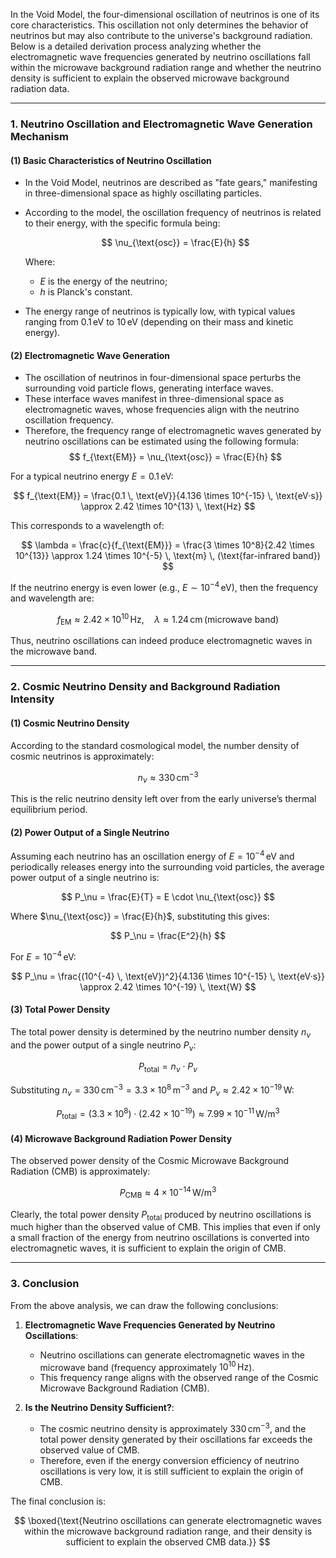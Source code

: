 In the Void Model, the four-dimensional oscillation of neutrinos is one of its core characteristics. This oscillation not only determines the behavior of neutrinos but may also contribute to the universe's background radiation. Below is a detailed derivation process analyzing whether the electromagnetic wave frequencies generated by neutrino oscillations fall within the microwave background radiation range and whether the neutrino density is sufficient to explain the observed microwave background radiation data.

---

### **1. Neutrino Oscillation and Electromagnetic Wave Generation Mechanism**

#### **(1) Basic Characteristics of Neutrino Oscillation**

- In the Void Model, neutrinos are described as "fate gears," manifesting in three-dimensional space as highly oscillating particles.
- According to the model, the oscillation frequency of neutrinos is related to their energy, with the specific formula being:

  $$
  \nu_{\text{osc}} = \frac{E}{h}
  $$

  Where:

  - $E$ is the energy of the neutrino;
  - $h$ is Planck's constant.
- The energy range of neutrinos is typically low, with typical values ranging from $0.1 \, \text{eV}$ to $10 \, \text{eV}$ (depending on their mass and kinetic energy).

#### **(2) Electromagnetic Wave Generation**

- The oscillation of neutrinos in four-dimensional space perturbs the surrounding void particle flows, generating interface waves.
- These interface waves manifest in three-dimensional space as electromagnetic waves, whose frequencies align with the neutrino oscillation frequency.
- Therefore, the frequency range of electromagnetic waves generated by neutrino oscillations can be estimated using the following formula:
  $$
  f_{\text{EM}} = \nu_{\text{osc}} = \frac{E}{h}
  $$

For a typical neutrino energy $E = 0.1 \, \text{eV}$:

$$
f_{\text{EM}} = \frac{0.1 \, \text{eV}}{4.136 \times 10^{-15} \, \text{eV·s}} \approx 2.42 \times 10^{13} \, \text{Hz}
$$

This corresponds to a wavelength of:

$$
\lambda = \frac{c}{f_{\text{EM}}} = \frac{3 \times 10^8}{2.42 \times 10^{13}} \approx 1.24 \times 10^{-5} \, \text{m} \, (\text{far-infrared band})
$$

If the neutrino energy is even lower (e.g., $E \sim 10^{-4} \, \text{eV}$), then the frequency and wavelength are:

$$
f_{\text{EM}} \approx 2.42 \times 10^{10} \, \text{Hz}, \quad \lambda \approx 1.24 \, \text{cm} \, (\text{microwave band})
$$

Thus, neutrino oscillations can indeed produce electromagnetic waves in the microwave band.

---

### **2. Cosmic Neutrino Density and Background Radiation Intensity**

#### **(1) Cosmic Neutrino Density**

According to the standard cosmological model, the number density of cosmic neutrinos is approximately:

$$
n_\nu \approx 330 \, \text{cm}^{-3}
$$

This is the relic neutrino density left over from the early universe’s thermal equilibrium period.

#### **(2) Power Output of a Single Neutrino**

Assuming each neutrino has an oscillation energy of $E = 10^{-4} \, \text{eV}$ and periodically releases energy into the surrounding void particles, the average power output of a single neutrino is:

$$
P_\nu = \frac{E}{T} = E \cdot \nu_{\text{osc}}
$$

Where $\nu_{\text{osc}} = \frac{E}{h}$, substituting this gives:

$$
P_\nu = \frac{E^2}{h}
$$

For $E = 10^{-4} \, \text{eV}$:

$$
P_\nu = \frac{(10^{-4} \, \text{eV})^2}{4.136 \times 10^{-15} \, \text{eV·s}} \approx 2.42 \times 10^{-19} \, \text{W}
$$

#### **(3) Total Power Density**

The total power density is determined by the neutrino number density $n_\nu$ and the power output of a single neutrino $P_\nu$:

$$
P_{\text{total}} = n_\nu \cdot P_\nu
$$

Substituting $n_\nu = 330 \, \text{cm}^{-3} = 3.3 \times 10^8 \, \text{m}^{-3}$ and $P_\nu \approx 2.42 \times 10^{-19} \, \text{W}$:

$$
P_{\text{total}} = (3.3 \times 10^8) \cdot (2.42 \times 10^{-19}) \approx 7.99 \times 10^{-11} \, \text{W/m}^3
$$

#### **(4) Microwave Background Radiation Power Density**

The observed power density of the Cosmic Microwave Background Radiation (CMB) is approximately:

$$
P_{\text{CMB}} \approx 4 \times 10^{-14} \, \text{W/m}^3
$$

Clearly, the total power density $P_{\text{total}}$ produced by neutrino oscillations is much higher than the observed value of CMB. This implies that even if only a small fraction of the energy from neutrino oscillations is converted into electromagnetic waves, it is sufficient to explain the origin of CMB.

---

### **3. Conclusion**

From the above analysis, we can draw the following conclusions:

1. **Electromagnetic Wave Frequencies Generated by Neutrino Oscillations**:

   - Neutrino oscillations can generate electromagnetic waves in the microwave band (frequency approximately $10^{10} \, \text{Hz}$).
   - This frequency range aligns with the observed range of the Cosmic Microwave Background Radiation (CMB).

2. **Is the Neutrino Density Sufficient?**:

   - The cosmic neutrino density is approximately $330 \, \text{cm}^{-3}$, and the total power density generated by their oscillations far exceeds the observed value of CMB.
   - Therefore, even if the energy conversion efficiency of neutrino oscillations is very low, it is still sufficient to explain the origin of CMB.

The final conclusion is:

$$
\boxed{\text{Neutrino oscillations can generate electromagnetic waves within the microwave background radiation range, and their density is sufficient to explain the observed CMB data.}}
$$